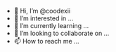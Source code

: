 - 👋 Hi, I’m @coodexii
- 👀 I’m interested in ...
- 🌱 I’m currently learning ...
- 💞️ I’m looking to collaborate on ...
- 📫 How to reach me ...

<!---
coodexii/coodexii is a ✨ special ✨ repository because its `README.md` (this file) appears on your GitHub profile.
You can click the Preview link to take a look at your changes.
--->
